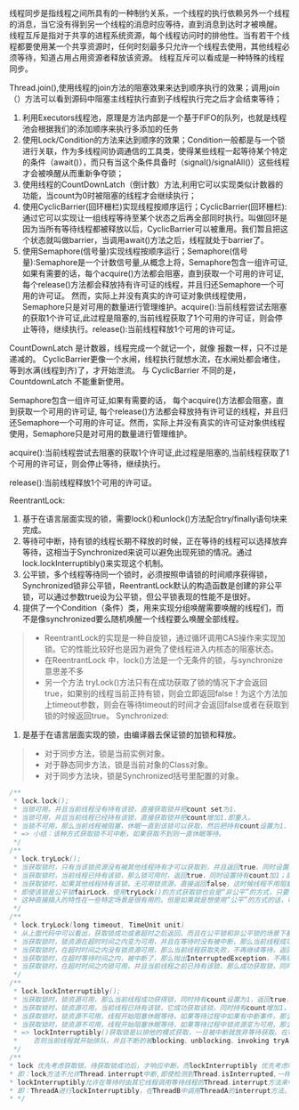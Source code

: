 线程同步是指线程之间所具有的一种制约关系，一个线程的执行依赖另外一个线程的消息，当它没有得到另一个线程的消息时应等待，直到消息到达时才被唤醒。
线程互斥是指对于共享的进程系统资源，每个线程访问时的排他性。当有若干个线程都要使用某一个共享资源时，任何时刻最多只允许一个线程去使用，其他线程必须等待，知道占用占用资源者释放该资源。
线程互斥可以看成是一种特殊的线程同步。

Thread.join(),使用线程的join方法的阻塞效果来达到顺序执行的效果；调用join（）方法可以看到源码中阻塞主线程执行直到子线程执行完之后才会结束等待；
1. 利用Executors线程池，原理是方法内部是一个基于FIFO的队列，也就是线程池会根据我们的添加顺序来执行多添加的任务
2. 使用Lock/Condition的方法来达到顺序的效果；Condition一般都是与一个锁进行关联，作为多线程间协调通信的工具类，使得某些线程一起等待某个特定的条件（await()），而只有当这个条件具备时（signal()/signalAll()）这些线程才会被唤醒从而重新争夺锁；
3. 使用线程的CountDownLatch（倒计数）方法,利用它可以实现类似计数器的功能，当count为0时被阻塞的线程才会继续执行；
4. 使用CyclicBarrier(回环栅栏)实现线程按顺序运行；CyclicBarrier(回环栅栏):通过它可以实现让一组线程等待至某个状态之后再全部同时执行。叫做回环是因为当所有等待线程都被释放以后，CyclicBarrier可以被重用。我们暂且把这个状态就叫做barrier，当调用await()方法之后，线程就处于barrier了。
5. 使用Semaphore(信号量)实现线程按顺序运行；Semaphore(信号量):Semaphore是一个计数信号量,从概念上将，Semaphore包含一组许可证,如果有需要的话，每个acquire()方法都会阻塞，直到获取一个可用的许可证,每个release()方法都会释放持有许可证的线程，并且归还Semaphore一个可用的许可证。
然而，实际上并没有真实的许可证对象供线程使用，Semaphore只是对可用的数量进行管理维护。acquire():当前线程尝试去阻塞的获取1个许可证,此过程是阻塞的,当前线程获取了1个可用的许可证，则会停止等待，继续执行。release():当前线程释放1个可用的许可证。



CountDownLatch 是计数器，线程完成一个就记一个，就像 报数一样，只不过是递减的。
CyclicBarrier更像一个水闸，线程执行就想水流，在水闸处都会堵住，等到水满(线程到齐)了，才开始泄流。
与 CyclicBarrier 不同的是，CountdownLatch 不能重新使用。

Semaphore包含一组许可证,如果有需要的话，
每个acquire()方法都会阻塞，直到获取一个可用的许可证,
每个release()方法都会释放持有许可证的线程，并且归还Semaphore一个可用的许可证。然而，实际上并没有真实的许可证对象供线程使用，Semaphore只是对可用的数量进行管理维护。

acquire():当前线程尝试去阻塞的获取1个许可证,此过程是阻塞的,当前线程获取了1个可用的许可证，则会停止等待，继续执行。

release():当前线程释放1个可用的许可证。


ReentrantLock:
1. 基于在语言层面实现的锁，需要lock()和unlock()方法配合try/finally语句块来完成。
2. 等待可中断，持有锁的线程长期不释放的时候，正在等待的线程可以选择放弃等待，这相当于Synchronized来说可以避免出现死锁的情况。通过lock.lockInterruptibly()来实现这个机制。
3. 公平锁，多个线程等待同一个锁时，必须按照申请锁的时间顺序获得锁，Synchronized锁非公平锁，ReentrantLock默认的构造函数是创建的非公平锁，可以通过参数true设为公平锁，但公平锁表现的性能不是很好。
4. 提供了一个Condition（条件）类，用来实现分组唤醒需要唤醒的线程们，而不是像synchronized要么随机唤醒一个线程要么唤醒全部线程。
> - ReentrantLock的实现是一种自旋锁，通过循环调用CAS操作来实现加锁。它的性能比较好也是因为避免了使线程进入内核态的阻塞状态。
> - 在ReentrantLock 中，lock()方法是一个无条件的锁，与synchronize意思差不多
> - 另一个方法 tryLock()方法只有在成功获取了锁的情况下才会返回true，如果别的线程当前正持有锁，则会立即返回false！为这个方法加上timeout参数，则会在等待timeout的时间才会返回false或者在获取到锁的时候返回true。
Synchronized:
1. 是基于在语言层面实现的锁，由编译器去保证锁的加锁和释放。
> - 对于同步方法，锁是当前实例对象。
> - 对于静态同步方法，锁是当前对象的Class对象。
> - 对于同步方法块，锁是Synchronized括号里配置的对象。

~~~Java
/**
 * lock.lock();
 * 当锁可用，并且当前线程没有持有该锁，直接获取锁并把count set为1.
 * 当锁可用，并且当前线程已经持有该锁，直接获取锁并把count增加1.即重入。
 * 当锁不可用，那么当前线程被阻塞，休眠一直到该锁可以获取，然后把持有count设置为1.
 * => 小结：该种方式获取锁不可中断，如果获取不到则一直休眠等待。
 */
/**
 * lock.tryLock();
 * 当获取锁时，只有当该锁资源没有被其他线程持有才可以获取到，并且返回true，同时设置持有count为1；
 * 当获取锁时，当前线程已持有该锁，那么锁可用时，返回true，同时设置持有count加1；即重入。
 * 当获取锁时，如果其他线程持有该锁，无可用锁资源，直接返回false，这时候线程不用阻塞等待，可以先去做其他事情；
 * 即使该锁是公平锁fairLock，使用tryLock()的方式获取锁也会是“非公平”的方式，只要获取锁时该锁可用那么就会直接获取并返回true。
 * 这种直接插入的特性在一些特定场景是很有用的。但是如果就是想使用“公平”的方式的话，可以试一试tryLock(0, TimeUnit.SECONDS)，几乎跟公平锁没区别，只是会监测中断事件。
 */
/**
 * lock.tryLock(long timeout, TimeUnit unit)
 * 从上面代码中可以看出，获取锁成功或者超时之后返回。而且在公平锁和非公平锁的场景下都可以使用，只是会增加对中断事件的监测。
 * 当获取锁时，锁资源在超时时间之内变为可用，并且在等待时没有被中断，那么当前线程成功获取锁，返回true，同时当前线程持有锁的count设置为1.
 * 当获取锁时，在超时时间之内没有锁资源可用，那么当前线程获取失败，不再继续等待，返回false.
 * 当获取锁时，在超时等待时间之内，被中断了，那么抛出InterruptedException，不再继续等待.
 * 当获取锁时，在超时时间之内锁可用，并且当前线程之前已持有该锁，那么成功获取锁，同时持有count加1.
 */
/**
 * lock.lockInterruptibly();
 * 当获取锁时，锁资源可用，那么当前线程成功获得锁，同时持有count设置为1，返回true.
 * 当获取锁时，锁资源可用，当前线程已持有该锁，它成功获取该锁，同时持有count增加1，返回true.
 * 当获取锁时，锁资源不可用，线程开始阻塞休眠等待，如果等待过程中如果有中断事件，那么会停止等待，立即返回.
 * 当获取锁时，锁资源不可用，线程开始阻塞休眠等待，如果等待过程中锁资源变为可用，那么当前线程成功获得锁，同时持有count设置为1，返回true.
 * => lockInterruptibly()获取锁是以排他的模式获取，一旦被中断就放弃等待获取。在等待开始时首先检测中断状态，然后至少调用一次tryAcquire，成功获取就返回true。
 *    否则当前线程就开始排队，并且不断的被blocking、unblocking、invoking tryAcquire 直到获取成功或者被中断为止。
 */
/**
* lock 优先考虑获取锁，待获取锁成功后，才响应中断，而lockInterruptibly 优先考虑响应中断。
* 即：lock方法不允许Thread.interrupt中断,即使检测到Thread.isInterrupted,一样会继续尝试获取锁，不会跑出异常；尝试获取失败则继续阻塞，获取锁成功后再把当前线程置为interrupted状态,然后再中断线程。
* lockInterruptibly允许在等待时由其它线程调用等待线程的Thread.interrupt方法来中断等待线程的等待而直接返回，这时不用获取锁，而会抛出一个InterruptedException。
* 即：ThreadA进行lockInterruptibly，在ThreadB中调用ThreadA的interrupt方法，致使ThreadA不用获取锁，而是跑出异常。
* */
~~~